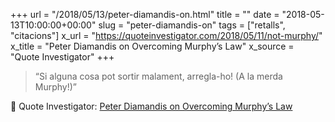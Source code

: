 +++
url = "/2018/05/13/peter-diamandis-on.html"
title = ""
date = "2018-05-13T10:00:00+00:00"
slug = "peter-diamandis-on"
tags = ["retalls", "citacions"]
x_url = "https://quoteinvestigator.com/2018/05/11/not-murphy/"
x_title = "Peter Diamandis on Overcoming Murphy’s Law"
x_source = "Quote Investigator"
+++

> “Si alguna cosa pot sortir malament, arregla-ho! (A la merda Murphy!)”

📎 Quote Investigator: [Peter Diamandis on Overcoming Murphy’s Law](https://quoteinvestigator.com/2018/05/11/not-murphy/)
